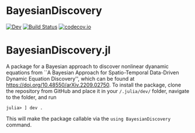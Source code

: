 # BayesianDiscovery

[![Dev](https://img.shields.io/badge/docs-dev-blue.svg)](https://jsnowynorth.github.io/BayesianDiscovery.jl/dev/)
[![Build Status](https://github.com/jsnowynorth/BayesianDiscovery.jl/actions/workflows/CI.yml/badge.svg?branch=main)](https://github.com/jsnowynorth/BayesianDiscovery.jl/actions/workflows/CI.yml?query=branch%3Amain)
[![codecov.io](http://codecov.io/github/jsnowynorth/BayesianDiscovery.jl/coverage.svg?branch=main)](http://codecov.io/github/jsnowynorth/BayesianDiscovery.jl?branch=main)
# BayesianDiscovery.jl

A package for a Bayesian approach to discover nonlinear dyanamic equations from ``A Bayesian Approach for Spatio-Temporal Data-Driven Dynamic Equation Discovery'', which can be found at https://doi.org/10.48550/arXiv.2209.02750.
To install the package, clone the repository from GitHub and place it in your `/.julia/dev/` folder, navigate to the folder, and run 
```
julia> ] dev .
```
This will make the package callable via the `using BayesianDiscovery` command.
